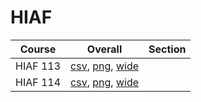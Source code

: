# HIAF

| Course | Overall | Section |
| ------ | ------- | ------- |
| HIAF 113 | [csv](https://github.com/UCSD-Historical-Enrollment-Data/2025Winter/blob/main/overall/HIAF%20113.csv), [png](https://raw.githubusercontent.com/UCSD-Historical-Enrollment-Data/2025Winter/main/plot_overall/HIAF%20113.png), [wide](https://raw.githubusercontent.com/UCSD-Historical-Enrollment-Data/2025Winter/main/plot_overall_wide/HIAF%20113.png) |  |
| HIAF 114 | [csv](https://github.com/UCSD-Historical-Enrollment-Data/2025Winter/blob/main/overall/HIAF%20114.csv), [png](https://raw.githubusercontent.com/UCSD-Historical-Enrollment-Data/2025Winter/main/plot_overall/HIAF%20114.png), [wide](https://raw.githubusercontent.com/UCSD-Historical-Enrollment-Data/2025Winter/main/plot_overall_wide/HIAF%20114.png) |  |
